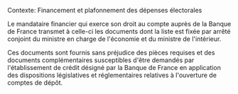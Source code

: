 Contexte: Financement et plafonnement des dépenses électorales

Le mandataire financier qui exerce son droit au compte auprès de la Banque de France transmet à celle-ci les documents dont la liste est fixée par arrêté conjoint du ministre en charge de l'économie et du ministre de l'intérieur.

Ces documents sont fournis sans préjudice des pièces requises et des documents complémentaires susceptibles d'être demandés par l'établissement de crédit désigné par la Banque de France en application des dispositions législatives et réglementaires relatives à l'ouverture de comptes de dépôt.